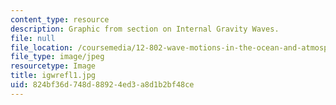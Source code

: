 ```yaml
---
content_type: resource
description: Graphic from section on Internal Gravity Waves.
file: null
file_location: /coursemedia/12-802-wave-motions-in-the-ocean-and-atmosphere-spring-2004/824bf36d748d88924ed3a8d1b2bf48ce_igwrefl1.jpg
file_type: image/jpeg
resourcetype: Image
title: igwrefl1.jpg
uid: 824bf36d-748d-8892-4ed3-a8d1b2bf48ce
---
```

